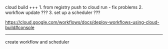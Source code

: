 cloud build
+++ 1. from registry push to cloud run - fix problems
2. workflow update ???
3. set up a scheduler ???

https://cloud.google.com/workflows/docs/deploy-workflows-using-cloud-build#console

----

create workflow and scheduler